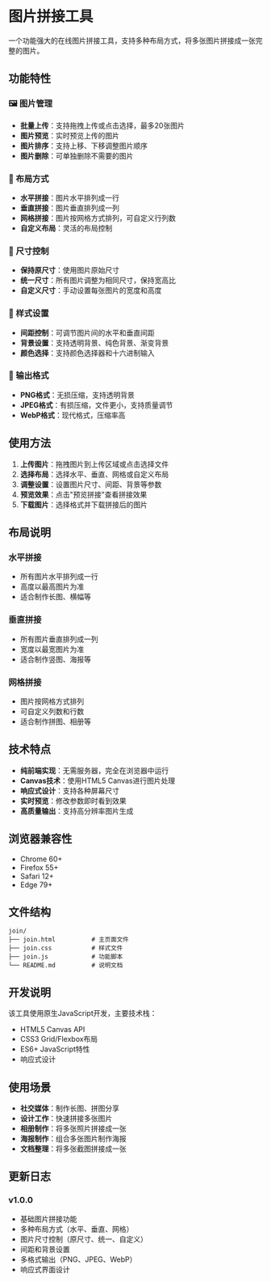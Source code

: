 # 图片拼接工具

一个功能强大的在线图片拼接工具，支持多种布局方式，将多张图片拼接成一张完整的图片。

## 功能特性

### 🖼️ 图片管理
- **批量上传**：支持拖拽上传或点击选择，最多20张图片
- **图片预览**：实时预览上传的图片
- **图片排序**：支持上移、下移调整图片顺序
- **图片删除**：可单独删除不需要的图片

### 📐 布局方式
- **水平拼接**：图片水平排列成一行
- **垂直拼接**：图片垂直排列成一列
- **网格拼接**：图片按网格方式排列，可自定义行列数
- **自定义布局**：灵活的布局控制

### 🎨 尺寸控制
- **保持原尺寸**：使用图片原始尺寸
- **统一尺寸**：所有图片调整为相同尺寸，保持宽高比
- **自定义尺寸**：手动设置每张图片的宽度和高度

### 🎯 样式设置
- **间距控制**：可调节图片间的水平和垂直间距
- **背景设置**：支持透明背景、纯色背景、渐变背景
- **颜色选择**：支持颜色选择器和十六进制输入

### 💾 输出格式
- **PNG格式**：无损压缩，支持透明背景
- **JPEG格式**：有损压缩，文件更小，支持质量调节
- **WebP格式**：现代格式，压缩率高

## 使用方法

1. **上传图片**：拖拽图片到上传区域或点击选择文件
2. **选择布局**：选择水平、垂直、网格或自定义布局
3. **调整设置**：设置图片尺寸、间距、背景等参数
4. **预览效果**：点击"预览拼接"查看拼接效果
5. **下载图片**：选择格式并下载拼接后的图片

## 布局说明

### 水平拼接
- 所有图片水平排列成一行
- 高度以最高图片为准
- 适合制作长图、横幅等

### 垂直拼接
- 所有图片垂直排列成一列
- 宽度以最宽图片为准
- 适合制作竖图、海报等

### 网格拼接
- 图片按网格方式排列
- 可自定义列数和行数
- 适合制作拼图、相册等

## 技术特点

- **纯前端实现**：无需服务器，完全在浏览器中运行
- **Canvas技术**：使用HTML5 Canvas进行图片处理
- **响应式设计**：支持各种屏幕尺寸
- **实时预览**：修改参数即时看到效果
- **高质量输出**：支持高分辨率图片生成

## 浏览器兼容性

- Chrome 60+
- Firefox 55+
- Safari 12+
- Edge 79+

## 文件结构

```
join/
├── join.html          # 主页面文件
├── join.css           # 样式文件
├── join.js            # 功能脚本
└── README.md          # 说明文档
```

## 开发说明

该工具使用原生JavaScript开发，主要技术栈：
- HTML5 Canvas API
- CSS3 Grid/Flexbox布局
- ES6+ JavaScript特性
- 响应式设计

## 使用场景

- **社交媒体**：制作长图、拼图分享
- **设计工作**：快速拼接多张图片
- **相册制作**：将多张照片拼接成一张
- **海报制作**：组合多张图片制作海报
- **文档整理**：将多张截图拼接成一张

## 更新日志

### v1.0.0
- 基础图片拼接功能
- 多种布局方式（水平、垂直、网格）
- 图片尺寸控制（原尺寸、统一、自定义）
- 间距和背景设置
- 多格式输出（PNG、JPEG、WebP）
- 响应式界面设计
